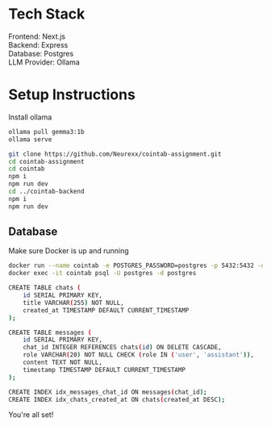 # Tech Stack

Frontend: Next.js<br>
Backend: Express<br>
Database: Postgres<br>
LLM Provider: Ollama 

# Setup Instructions

Install ollama
```bash
ollama pull gemma3:1b
ollama serve
```
```bash
git clone https://github.com/Neurexx/cointab-assignment.git
cd cointab-assignment
cd cointab
npm i
npm run dev
cd ../cointab-backend
npm i
npm run dev
```
## Database
Make sure Docker is up and running
```bash
docker run --name cointab -e POSTGRES_PASSWORD=postgres -p 5432:5432 -d postgres
docker exec -it cointab psql -U postgres -d postgres
```

```bash
CREATE TABLE chats (
    id SERIAL PRIMARY KEY,
    title VARCHAR(255) NOT NULL,
    created_at TIMESTAMP DEFAULT CURRENT_TIMESTAMP
);

CREATE TABLE messages (
    id SERIAL PRIMARY KEY,
    chat_id INTEGER REFERENCES chats(id) ON DELETE CASCADE,
    role VARCHAR(20) NOT NULL CHECK (role IN ('user', 'assistant')),
    content TEXT NOT NULL,
    timestamp TIMESTAMP DEFAULT CURRENT_TIMESTAMP
);

CREATE INDEX idx_messages_chat_id ON messages(chat_id);
CREATE INDEX idx_chats_created_at ON chats(created_at DESC);
```

You're all set!


